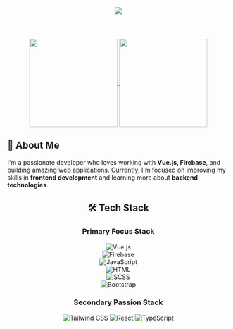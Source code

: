 <header align="center">
  <img src="https://capsule-render.vercel.app/api?type=waving&color=FF007F,9D00FF,5700FF&height=150&section=header&text=Hello%20Everyone!👋&fontSize=60&fontColor=ffffff" />
</header>

<section align="center">
  <a href="https://github.com/anuraghazra/github-readme-stats">
    <img height=200 align="center" src="https://github-readme-stats.vercel.app/api?username=NimNim20&theme=radical" />
  </a>
  
  <a href="https://github.com/anuraghazra/convoychat">
    <img height=200 align="center" src="https://github-readme-stats.vercel.app/api/top-langs?username=NimNim20&theme=radical&layout=compact&langs_count=12&card_width=320" />
  </a>
</section>

<section>
  <h2>🚀 About Me</h2>
I'm a passionate developer who loves working with <strong>Vue.js, Firebase</strong>, and building amazing web applications. Currently, I'm focused on improving my skills in <strong>frontend development</strong> and learning more about <strong>backend technologies</strong>.
</section>

<section align="center">
  <div flex="row">
    <h2>🛠️ Tech Stack</h2>
  <div width=150>
    <h3>Primary Focus Stack</h3>
    
   ![Vue.js](https://img.shields.io/badge/Vue.js-35495E?style=for-the-badge&logo=vue.js&logoColor=4FC08D)  
   ![Firebase](https://img.shields.io/badge/Firebase-ffca28?style=for-the-badge&logo=firebase&logoColor=black)  
   ![JavaScript](https://img.shields.io/badge/JavaScript-323330?style=for-the-badge&logo=javascript&logoColor=F7DF1E)  
   ![HTML](https://img.shields.io/badge/HTML-E34F26?style=for-the-badge&logo=html5&logoColor=white)  
   ![SCSS](https://img.shields.io/badge/SCSS-CC6699?style=for-the-badge&logo=sass&logoColor=white)  
   ![Bootstrap](https://img.shields.io/badge/Bootstrap-563D7C?style=for-the-badge&logo=bootstrap&logoColor=white)  
   
  </div>

  <div width=150>
    <h3>Secondary Passion Stack</h3>

   ![Tailwind CSS](https://img.shields.io/badge/TailwindCSS-38B2AC?style=for-the-badge&logo=tailwind-css&logoColor=white)
   ![React](https://img.shields.io/badge/React-20232A?style=for-the-badge&logo=react&logoColor=61DAFB)
   ![TypeScript](https://img.shields.io/badge/TypeScript-007ACC?style=for-the-badge&logo=typescript&logoColor=white)
    
  </div>
  </div>
</section>

<section>
  
</section>

